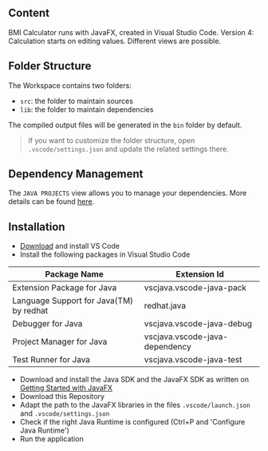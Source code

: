 ## Content

BMI Calculator runs with JavaFX, created in Visual Studio Code. 
Version 4: Calculation starts on editing values. Different views are possible.

## Folder Structure

The Workspace contains two folders:

- `src`: the folder to maintain sources
- `lib`: the folder to maintain dependencies

The compiled output files will be generated in the `bin` folder by default.

> If you want to customize the folder structure, open `.vscode/settings.json` and update the related settings there.

## Dependency Management

The `JAVA PROJECTS` view allows you to manage your dependencies. More details can be found [here](https://github.com/microsoft/vscode-java-dependency#manage-dependencies).

## Installation

- [Download](https://code.visualstudio.com/download) and install VS Code
- Install the following packages in Visual Studio Code
  
| Package Name  | Extension Id  | 
|---|---|
| Extension Package for Java  | vscjava.vscode-java-pack | 
| Language Support for Java(TM) by redhat | redhat.java | 
| Debugger for Java  | vscjava.vscode-java-debug | 
| Project Manager for Java | vscjava.vscode-java-dependency |
| Test Runner for Java | vscjava.vscode-java-test | 

- Download and install the Java SDK and the JavaFX SDK as written on [Getting Started with JavaFX](https://openjfx.io/openjfx-docs/#install-java)
- Download this Repository
- Adapt the path to the JavaFX libraries in the files `.vscode/launch.json` and `.vscode/settings.json`
- Check if the right Java Runtime is configured (Ctrl+P and 'Configure Java Runtime')
- Run the application 